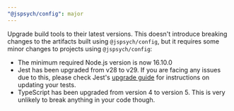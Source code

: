 ```yaml
---
"@jspsych/config": major
---
```


Upgrade build tools to their latest versions. This doesn't introduce breaking changes to the artifacts built using `@jspsych/config`, but it requires some minor changes to projects using `@jspsych/config`:

- The minimum required Node.js version is now 16.10.0
- Jest has been upgraded from v28 to v29. If you are facing any issues due to this, please check Jest's [upgrade guide](https://jestjs.io/docs/upgrading-to-jest29) for instructions on updating your tests.
- TypeScript has been upgraded from version 4 to version 5. This is very unlikely to break anything in your code though.
